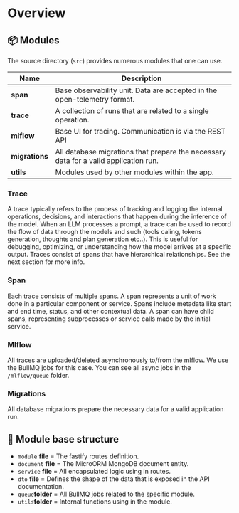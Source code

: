 # Overview

## 📦 Modules

The source directory (`src`) provides numerous modules that one can use.

| Name           | Description                                                                          |
| -------------- | ------------------------------------------------------------------------------------ |
| **span**       | Base observability unit. Data are accepted in the open-telemetry format.             |
| **trace**      | A collection of runs that are related to a single operation.                         |
| **mlflow**     | Base UI for tracing. Communication is via the REST API                               |
| **migrations** | All database migrations that prepare the necessary data for a valid application run. |
| **utils**      | Modules used by other modules within the app.                                        |

### Trace

A trace typically refers to the process of tracking and logging the internal operations, decisions, and interactions that happen during the inference of the model.
When an LLM processes a prompt, a trace can be used to record the flow of data through the models and such (tools caling, tokens generation, thoughts and plan generation etc..). This is useful for debugging, optimizing, or understanding how the model arrives at a specific output.
Traces consist of spans that have hierarchical relationships. See the next section for more info.

### Span

Each trace consists of multiple spans.
A span represents a unit of work done in a particular component or service.
Spans include metadata like start and end time, status, and other contextual data.
A span can have child spans, representing subprocesses or service calls made by the initial service.

### Mlflow

All traces are uploaded/deleted asynchronously to/from the mlflow. We use the BullMQ jobs for this case.
You can see all async jobs in the `/mlflow/queue` folder.

### Migrations

All database migrations prepare the necessary data for a valid application run.

## 📖 Module base structure

- `module` **file** = The fastify routes definition.
- `document` **file** = The MicroORM MongoDB document entity.
- `service` **file** = All encapsulated logic using in routes.
- `dto` **file** = Defines the shape of the data that is exposed in the API documentation.
- `queue`**folder** = All BullMQ jobs related to the specific module.
- `utils`**folder** = Internal functions using in the module.
